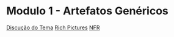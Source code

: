 # Modulo 1 - Artefatos Genéricos

[Discução do Tema](./discucao_tema.md)
[Rich Pictures](./richpictures.md)
[NFR](./nfr.md)
